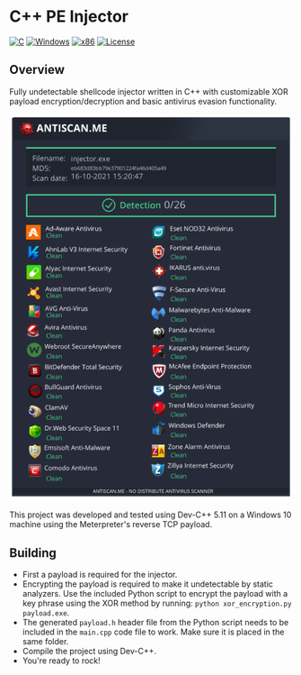 # C++ PE Injector

[![C](https://img.shields.io/badge/language-C++-%23f34b7d.svg)](https://en.wikipedia.org/wiki/C) 
[![Windows](https://img.shields.io/badge/platform-Windows-0078d7.svg)](https://en.wikipedia.org/wiki/Microsoft_Windows) 
[![x86](https://img.shields.io/badge/arch-x86-red.svg)](https://en.wikipedia.org/wiki/X86) 
[![License](https://img.shields.io/badge/License-Apache%202.0-blue.svg)](https://opensource.org/licenses/Apache-2.0)

## Overview

Fully undetectable shellcode injector written in C++ with customizable XOR payload encryption/decryption and basic antivirus evasion functionality.

![AntiScan](antiscan.png)

This project was developed and tested using Dev-C++ 5.11 on a Windows 10 machine using the Meterpreter's reverse TCP payload.

## Building

* First a payload is required for the injector.
* Encrypting the payload is required to make it undetectable by static analyzers. Use the included Python script to encrypt the payload with a key phrase using the XOR method by running: `python xor_encryption.py payload.exe`.
* The generated `payload.h` header file from the Python script needs to be included in the `main.cpp` code file to work. Make sure it is placed in the same folder.
* Compile the project using Dev-C++.
* You're ready to rock!
